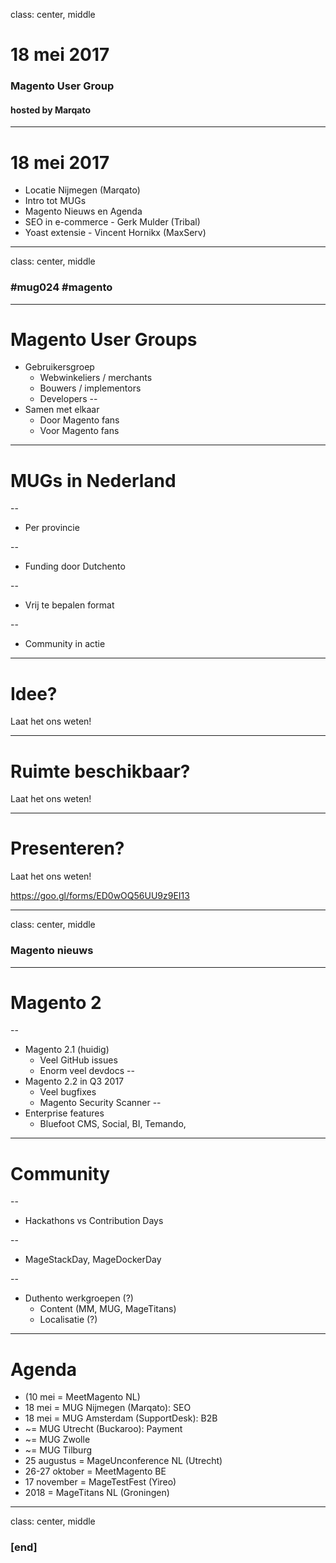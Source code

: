 class: center, middle
# 18 mei 2017
### Magento User Group
#### hosted by Marqato

---
# 18 mei 2017
- Locatie Nijmegen (Marqato)
- Intro tot MUGs
- Magento Nieuws en Agenda
- SEO in e-commerce - Gerk Mulder (Tribal)
- Yoast extensie - Vincent Hornikx (MaxServ)

---
class: center, middle
### #mug024 #magento

---
# Magento User Groups
* Gebruikersgroep
    * Webwinkeliers / merchants
    * Bouwers / implementors
    * Developers
--
* Samen met elkaar
    * Door Magento fans
    * Voor Magento fans

---
# MUGs in Nederland

--
- Per provincie

--
- Funding door Dutchento

--
- Vrij te bepalen format

--
- Community in actie

---
# Idee?
Laat het ons weten!

---
# Ruimte beschikbaar?
Laat het ons weten!

---
# Presenteren?
Laat het ons weten!

https://goo.gl/forms/ED0wOQ56UU9z9EI13

---
class: center, middle
### Magento nieuws

---
# Magento 2

--
- Magento 2.1 (huidig)
    - Veel GitHub issues
    - Enorm veel devdocs
--
- Magento 2.2 in Q3 2017
    - Veel bugfixes
    - Magento Security Scanner
--
- Enterprise features
    - Bluefoot CMS, Social, BI, Temando, 

---
# Community

--
- Hackathons vs Contribution Days

--
- MageStackDay, MageDockerDay

--
- Duthento werkgroepen (?)
    - Content (MM, MUG, MageTitans)
    - Localisatie (?)

---
# Agenda
- (10 mei = MeetMagento NL)
- 18 mei = MUG Nijmegen (Marqato): SEO
- 18 mei = MUG Amsterdam (SupportDesk): B2B
- ~= MUG Utrecht (Buckaroo): Payment
- ~= MUG Zwolle 
- ~= MUG Tilburg
- 25 augustus = MageUnconference NL (Utrecht)
- 26-27 oktober = MeetMagento BE
- 17 november = MageTestFest (Yireo)
- 2018 = MageTitans NL (Groningen)

---
class: center, middle
### [end]

